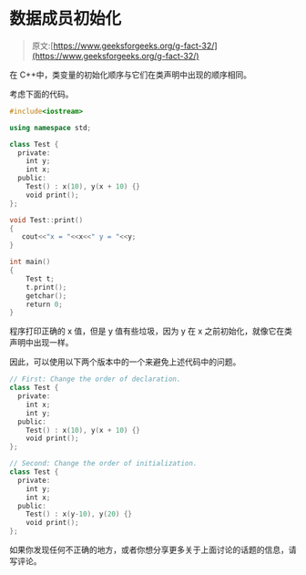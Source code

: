 # 数据成员初始化

> 原文:[https://www.geeksforgeeks.org/g-fact-32/](https://www.geeksforgeeks.org/g-fact-32/)

在 C++中，类变量的初始化顺序与它们在类声明中出现的顺序相同。

考虑下面的代码。

```cpp
#include<iostream>

using namespace std;

class Test {
  private:    
    int y;
    int x;    
  public:
    Test() : x(10), y(x + 10) {}
    void print();
};

void Test::print()
{ 
   cout<<"x = "<<x<<" y = "<<y; 
}

int main()
{
    Test t;
    t.print();
    getchar();
    return 0;    
}
```

程序打印正确的 x 值，但是 y 值有些垃圾，因为 y 在 x 之前初始化，就像它在类声明中出现一样。

因此，可以使用以下两个版本中的一个来避免上述代码中的问题。

```cpp
// First: Change the order of declaration.
class Test {
  private:    
    int x;    
    int y;
  public:
    Test() : x(10), y(x + 10) {}
    void print();
};
```

```cpp
// Second: Change the order of initialization.
class Test {
  private:    
    int y;
    int x;    
  public:
    Test() : x(y-10), y(20) {}
    void print();
};
```

如果你发现任何不正确的地方，或者你想分享更多关于上面讨论的话题的信息，请写评论。